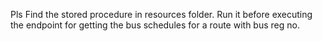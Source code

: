 Pls Find the stored procedure in resources folder. Run it before executing the endpoint for getting the bus schedules for a route with bus reg no.
